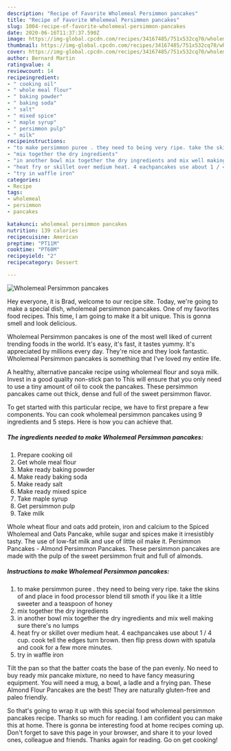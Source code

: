 ```yaml
---
description: "Recipe of Favorite Wholemeal Persimmon pancakes"
title: "Recipe of Favorite Wholemeal Persimmon pancakes"
slug: 1004-recipe-of-favorite-wholemeal-persimmon-pancakes
date: 2020-06-16T11:37:37.590Z
image: https://img-global.cpcdn.com/recipes/34167485/751x532cq70/wholemeal-persimmon-pancakes-recipe-main-photo.jpg
thumbnail: https://img-global.cpcdn.com/recipes/34167485/751x532cq70/wholemeal-persimmon-pancakes-recipe-main-photo.jpg
cover: https://img-global.cpcdn.com/recipes/34167485/751x532cq70/wholemeal-persimmon-pancakes-recipe-main-photo.jpg
author: Bernard Martin
ratingvalue: 4
reviewcount: 14
recipeingredient:
- " cooking oil"
- " whole meal flour"
- " baking powder"
- " baking soda"
- " salt"
- " mixed spice"
- " maple syrup"
- " persimmon pulp"
- " milk"
recipeinstructions:
- "to make persimmon puree . they need to being very ripe. take the skins of and place in food processor blend till smoth if you like it a little sweeter and a teaspoon of honey"
- "mix together the dry ingredients"
- "in another bowl mix together the dry ingredients and mix well making sure there&#39;s no lumps"
- "heat fry or skillet over medium heat. 4 eachpancakes use about 1 / 4 cup. cook tell the edges turn brown. then flip press down with spatula and cook for a few more minutes."
- "try in waffle iron"
categories:
- Recipe
tags:
- wholemeal
- persimmon
- pancakes

katakunci: wholemeal persimmon pancakes 
nutrition: 139 calories
recipecuisine: American
preptime: "PT11M"
cooktime: "PT60M"
recipeyield: "2"
recipecategory: Dessert

---
```



![Wholemeal Persimmon pancakes](https://img-global.cpcdn.com/recipes/34167485/751x532cq70/wholemeal-persimmon-pancakes-recipe-main-photo.jpg)

Hey everyone, it is Brad, welcome to our recipe site. Today, we're going to make a special dish, wholemeal persimmon pancakes. One of my favorites food recipes. This time, I am going to make it a bit unique. This is gonna smell and look delicious.

Wholemeal Persimmon pancakes is one of the most well liked of current trending foods in the world. It's easy, it's fast, it tastes yummy. It's appreciated by millions every day. They're nice and they look fantastic. Wholemeal Persimmon pancakes is something that I've loved my entire life.

A healthy, alternative pancake recipe using wholemeal flour and soya milk. Invest in a good quality non-stick pan to This will ensure that you only need to use a tiny amount of oil to cook the pancakes. These persimmon pancakes came out thick, dense and full of the sweet persimmon flavor.


To get started with this particular recipe, we have to first prepare a few components. You can cook wholemeal persimmon pancakes using 9 ingredients and 5 steps. Here is how you can achieve that.

<!--inarticleads1-->

##### The ingredients needed to make Wholemeal Persimmon pancakes:

1. Prepare  cooking oil
1. Get  whole meal flour
1. Make ready  baking powder
1. Make ready  baking soda
1. Make ready  salt
1. Make ready  mixed spice
1. Take  maple syrup
1. Get  persimmon pulp
1. Take  milk


Whole wheat flour and oats add protein, iron and calcium to the Spiced Wholemeal and Oats Pancake, while sugar and spices make it irresistibly tasty. The use of low-fat milk and use of little oil make it. Persimmon Pancakes - Almond Persimmon Pancakes. These persimmon pancakes are made with the pulp of the sweet persimmon fruit and full of almonds. 

<!--inarticleads2-->

##### Instructions to make Wholemeal Persimmon pancakes:

1. to make persimmon puree . they need to being very ripe. take the skins of and place in food processor blend till smoth if you like it a little sweeter and a teaspoon of honey
1. mix together the dry ingredients
1. in another bowl mix together the dry ingredients and mix well making sure there&#39;s no lumps
1. heat fry or skillet over medium heat. 4 eachpancakes use about 1 / 4 cup. cook tell the edges turn brown. then flip press down with spatula and cook for a few more minutes.
1. try in waffle iron


Tilt the pan so that the batter coats the base of the pan evenly. No need to buy ready mix pancake mixture, no need to have fancy measuring equipment. You will need a mug, a bowl, a ladle and a frying pan. These Almond Flour Pancakes are the best! They are naturally gluten-free and paleo friendly. 

So that's going to wrap it up with this special food wholemeal persimmon pancakes recipe. Thanks so much for reading. I am confident you can make this at home. There is gonna be interesting food at home recipes coming up. Don't forget to save this page in your browser, and share it to your loved ones, colleague and friends. Thanks again for reading. Go on get cooking!
